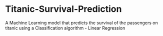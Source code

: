 # Titanic-Survival-Prediction

A Machine Learning model that predicts the survival of the passengers on titanic using a Classification algorithm - Linear Regression

